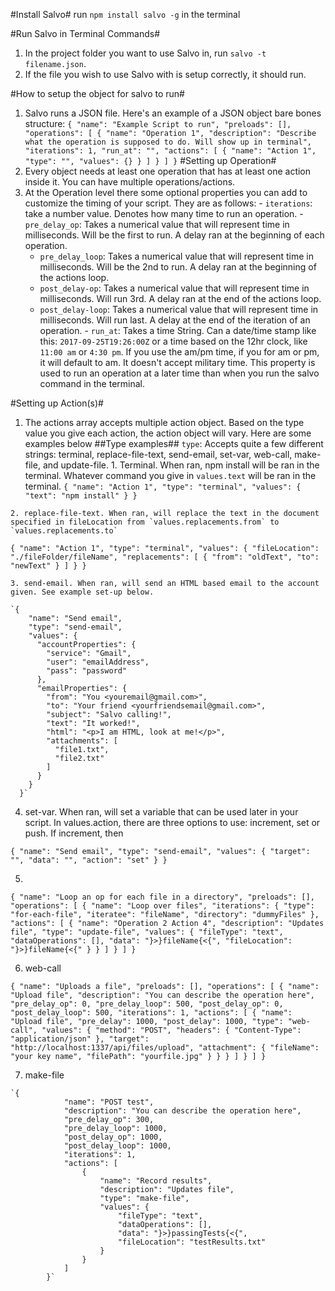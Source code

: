 #Install Salvo#
  run `npm install salvo -g` in the terminal

#Run Salvo in Terminal Commands#
  1. In the project folder you want to use Salvo in, run `salvo -t filename.json`.
  2. If the file you wish to use Salvo with is setup correctly, it should run.

#How to setup the object for salvo to run#
  1. Salvo runs a JSON file. Here's an example of a JSON object bare bones structure:
  `{
    "name": "Example Script to run",
    "preloads": [],
    "operations": [
      {
        "name": "Operation 1",
        "description": "Describe what the operation is supposed to do. Will show up in terminal",
        "iterations": 1,
        "run_at": "",
        "actions": [
          {
            "name": "Action 1",
            "type": "",
            "values": {}
          }
        ]
      }
    ]
  }`
#Setting up Operation#
  1. Every object needs at least one operation that has at least one action inside it. You can have multiple operations/actions.
  2. At the Operation level there some optional properties you can add to customize the timing of your script. They are as follows:
    - `iterations`: take a number value. Denotes how many time to run an operation.
    - `pre_delay_op`: Takes a numerical value that will represent time in milliseconds. Will be the first to run. A delay ran at the beginning of each operation.
		-	`pre_delay_loop`: Takes a numerical value that will represent time in milliseconds. Will be the 2nd to run. A delay ran at the beginning of the actions loop.
		-	`post_delay-op`: Takes a numerical value that will represent time in milliseconds. Will run 3rd. A delay ran at the end of the actions loop.
		- `post_delay-loop`: Takes a numerical value that will represent time in milliseconds. Will run last. A delay at the end of the iteration of an operation.
    - `run_at`: Takes a time String. Can a date/time stamp like this: `2017-09-25T19:26:00Z` or a time based on the 12hr clock, like `11:00 am` or `4:30 pm`. If you use the am/pm time, if you for am or pm, it will default to am. It doesn't accept military time. This property is used to run an operation at a later time than when you run the salvo command in the terminal.

#Setting up Action(s)#
  1. The actions array accepts multiple action object. Based on the type value you give each action, the action object will vary. Here are some examples below
##Type examples##
  `type`: Accepts quite a few different strings: terminal, replace-file-text, send-email, set-var, web-call, make-file, and update-file.
    1. Terminal. When ran, npm install will be ran in the terminal. Whatever command you give in `values.text` will be ran in the terminal.
    `{
      "name": "Action 1",
      "type": "terminal",
      "values": {
        "text": "npm install"
      }
    }`

    2. replace-file-text. When ran, will replace the text in the document specified in fileLocation from `values.replacements.from` to `values.replacements.to`

   `{
      "name": "Action 1",
      "type": "terminal",
      "values": {
				"fileLocation": "./fileFolder/fileName",
				"replacements": [
					{
						"from": "oldText",
						"to": "newText"
					}
				]
			}
    }`

    3. send-email. When ran, will send an HTML based email to the account given. See example set-up below.

    `{
        "name": "Send email",
        "type": "send-email",
        "values": {
          "accountProperties": {
            "service": "Gmail",
            "user": "emailAddress",
            "pass": "password"
          },
          "emailProperties": {
            "from": "You <youremail@gmail.com>",
            "to": "Your friend <yourfriendsemail@gmail.com>",
            "subject": "Salvo calling!",
            "text": "It worked!",
            "html": "<p>I am HTML, look at me!</p>",
            "attachments": [
              "file1.txt",
              "file2.txt"
            ]
          }
        }
      }`

  4. set-var. When ran, will set a variable that can be used later in your script. In values.action, there are three options to use: increment, set or push. If increment, then

   `{
     "name": "Send email",
     "type": "send-email",
     "values": {
       "target": "",
       "data": "",
       "action": "set"
     }
    }`

  5.

  `{
      "name": "Loop an op for each file in a directory",
      "preloads": [],
      "operations": [
        {
          "name": "Loop over files",
          "iterations": {
            "type": "for-each-file",
            "iteratee": "fileName",
            "directory": "dummyFiles"
          },
          "actions": [
          {
            "name": "Operation 2 Action 4",
            "description": "Updates file",
            "type": "update-file",
            "values": {
              "fileType": "text",
              "dataOperations": [],
              "data": "}>}fileName{<{",
              "fileLocation": "}>}fileName{<{"
            }
          }
          ]
        }
      ]
    }`

  6. web-call

  `{
      "name": "Uploads a file",
      "preloads": [],
      "operations": [
        {
          "name": "Upload file",
          "description": "You can describe the operation here",
          "pre_delay_op": 0,
          "pre_delay_loop": 500,
          "post_delay_op": 0,
          "post_delay_loop": 500,
          "iterations": 1,
          "actions": [
            {
              "name": "Upload file",
              "pre_delay": 1000,
              "post_delay": 1000,
              "type": "web-call",
              "values": {
                "method": "POST",
                "headers": {
                  "Content-Type": "application/json"
                },
                "target": "http://localhost:1337/api/files/upload",
                "attachment": {
                  "fileName": "your key name",
                  "filePath": "yourfile.jpg"
                }
              }
            }
          ]
        }
      ]
    }`

  7. make-file

    `{
				"name": "POST test",
				"description": "You can describe the operation here",
				"pre_delay_op": 300,
				"pre_delay_loop": 1000,
				"post_delay_op": 1000,
				"post_delay_loop": 1000,
				"iterations": 1,
				"actions": [
					{
						"name": "Record results",
						"description": "Updates file",
						"type": "make-file",
						"values": {
							"fileType": "text",
							"dataOperations": [],
							"data": "}>}passingTests{<{",
							"fileLocation": "testResults.txt"
						}
					}
				]
			}`
